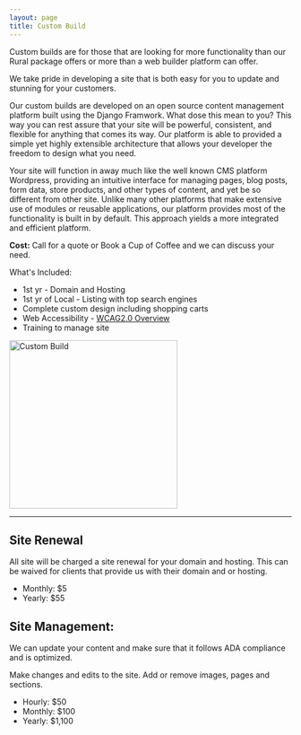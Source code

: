 ```yaml
---
layout: page
title: Custom Build
---
```


<p>Custom builds are for those that are looking for more functionality than our Rural package offers or more than a web builder platform can offer.</p>

<p>We take pride in developing a site that is both easy for you to update and stunning for your customers.</p>

<p>Our custom builds are developed on an open source content management platform built using the Django Framwork. What dose this mean to you?
This way you can rest assure that your site will be powerful, consistent, and flexible for anything that comes its way. Our platform is able to provided a simple yet highly extensible architecture that allows your developer the freedom to design what you need.</p>

<p>Your site will function in away much like the well known CMS platform Wordpress, providing an intuitive interface for managing pages, blog posts, form data, store products, and other types of content, and yet be so different from other site. Unlike many other platforms that make extensive use of modules or reusable applications, our platform provides most of the functionality is built in by default. This approach yields a more integrated and efficient platform.</p>

<p><strong>Cost:</strong> Call for a quote or Book a Cup of Coffee and we can discuss your need.

<div class="row">
<div class="col-sm-6">
<p>What's Included:</p>
<ul>
  <li>1st yr - Domain and Hosting</li>
  <li>1st yr of Local - Listing with top search engines</li>
  <li>Complete custom design including shopping carts</li>
  <li>Web Accessibility - <a href="https://www.w3.org/WAI/intro/wcag" target="blank" title="WCSG2.0 Overview">WCAG2.0 Overview</a></li>
  <li>Training to manage site</li>
</ul>
</div>
<div class="col-sm-6">
<img src="{{baseurl}}/img/portfolio/customdevelopment.png" alt="Custom Build" width="300px">
</div>
</div>

<hr/>

<h2>Site Renewal</h2>
<p>All site will be charged a site renewal for your domain and hosting. This can be waived for clients that provide us with their domain and or hosting.</p>
<ul>
  <li>Monthly: $5</li>
  <li>Yearly:  $55</li>
</ul>

<h2>Site Management:</h2>
<p>We can update your content and make sure that it follows ADA compliance and is optimized.</p>
<p>Make changes and edits to the site. Add or remove images, pages and sections.</p>
<ul>
  <li>Hourly:  $50</li>
  <li>Monthly: $100</li>
  <li>Yearly:  $1,100</li>
</ul>

&nbsp;
